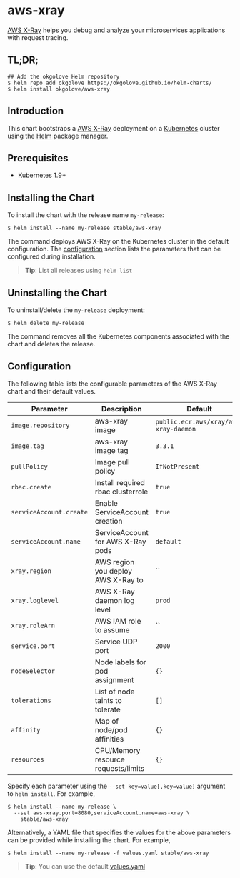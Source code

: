 # aws-xray

[AWS X-Ray](https://aws.amazon.com/xray/) helps you debug and analyze your microservices applications with request tracing.

## TL;DR;

```console
## Add the okgolove Helm repository
$ helm repo add okgolove https://okgolove.github.io/helm-charts/
$ helm install okgolove/aws-xray
```

## Introduction

This chart bootstraps a [AWS X-Ray](https://aws.amazon.com/xray/) deployment on a [Kubernetes](http://kubernetes.io) cluster using the [Helm](https://helm.sh) package manager.

## Prerequisites

- Kubernetes 1.9+

## Installing the Chart

To install the chart with the release name `my-release`:

```console
$ helm install --name my-release stable/aws-xray
```

The command deploys AWS X-Ray on the Kubernetes cluster in the default configuration. The [configuration](#configuration) section lists the parameters that can be configured during installation.

> **Tip**: List all releases using `helm list`

## Uninstalling the Chart

To uninstall/delete the `my-release` deployment:

```console
$ helm delete my-release
```

The command removes all the Kubernetes components associated with the chart and deletes the release.

## Configuration

The following table lists the configurable parameters of the AWS X-Ray chart and their default values.

| Parameter                            | Description                                 | Default                                                    |
| -------------------------------      | -------------------------------             | ---------------------------------------------------------- |
| `image.repository`                   | aws-xray image                              | `public.ecr.aws/xray/aws-xray-daemon`                                        |
| `image.tag`                          | aws-xray image tag                          | `3.3.1`                                                    |
| `pullPolicy`                         | Image pull policy                           | `IfNotPresent`                                             |
| `rbac.create`                        | Install required rbac clusterrole           | `true`                                                     |
| `serviceAccount.create`              | Enable ServiceAccount creation              | `true`                                                     |
| `serviceAccount.name`                | ServiceAccount for AWS X-Ray pods           | `default`                                                  |
| `xray.region`                        | AWS region you deploy AWS X-Ray to          | ``                                                         |
| `xray.loglevel`                      | AWS X-Ray daemon log level                  | `prod`                                                     |
| `xray.roleArn`                       | AWS IAM role to assume                      | ``                                                         |
| `service.port`                       | Service UDP port                            | `2000`                                                     |
| `nodeSelector`                       | Node labels for pod assignment              | `{}`                                                       |
| `tolerations`                        | List of node taints to tolerate             | `[]`                                                       |
| `affinity`                           | Map of node/pod affinities                  | `{}`                                                       |
| `resources`                          | CPU/Memory resource requests/limits         | `{}`                                                       |

Specify each parameter using the `--set key=value[,key=value]` argument to `helm install`. For example,

```console
$ helm install --name my-release \
  --set aws-xray.port=8080,serviceAccount.name=aws-xray \
    stable/aws-xray
```

Alternatively, a YAML file that specifies the values for the above parameters can be provided while installing the chart. For example,

```console
$ helm install --name my-release -f values.yaml stable/aws-xray
```

> **Tip**: You can use the default [values.yaml](values.yaml)
